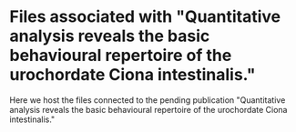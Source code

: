 # Files associated with "Quantitative analysis reveals the basic behavioural repertoire of the urochordate Ciona intestinalis."

Here we host the files connected to the pending publication "Quantitative analysis reveals the basic behavioural repertoire of the urochordate Ciona intestinalis."

